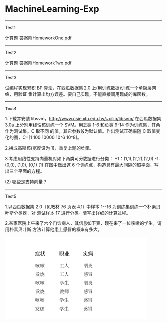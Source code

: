 # MachineLearning-Exp

---
Test1

计算题 答案附HomeworkOne.pdf

---
Test2

计算题 答案附HomeworkTwo.pdf

---
Test3

试编程实现累积 BP 算法，在西瓜数据集 2.0 上(用训练数据)训练一个单隐层网络，用验证
集计算出均方误差。要自己实现，不能直接调用现成的库函数。

---
Test4

1.下载并安装 libsvm，http://www.csie.ntu.edu.tw/~cjlin/libsvm/
在西瓜数据集 3.0a 上分别用线性核训练一个 SVM。用正类 1-6 和负类 9-14 作为训练集，其余作为测试集。C 取不同
的值，其它参数设为默认值。作出测试正确率随 C 取值变化的图，C=[1 100 10000 10^6
10^8]。

2.换成高斯核(宽度设为 1)，重复上题的步骤。

3.考虑用线性支持向量机对如下两类可分数据进行分类：
 +1：(1,1),(2,2),(2,0)
 -1: (0,0), (1,0), (0,1)
 (1) 在图中做出这 6 个训练点，构造具有最大间隔的超平面，写出三个平面的方程。
 
 (2) 哪些是支持向量？
 
---
Test5

1.以西瓜数据集 2.0（见教材 76 页表 4.1）中样本 1--16 为训练集训练一个朴素贝叶斯分类器，对
测试样本 17 进行分类。请写出详细的计算过程。

2.某家医院上午来了六个门诊病人，其信息如下表，现在来了一位咳嗽的学生，请用朴素贝叶斯
方法计算他患上感冒的概率有多大。

![Images](image/test5.png)
